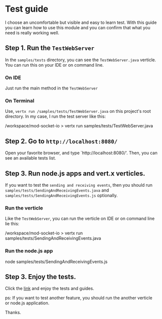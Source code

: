 # Test guide

I choose an uncomfortable but visible and easy to learn test. With this guide you can learn how to use this module and you can confirm that what you need is really working well.

## Step 1. Run the `TestWebServer`

In the `samples/tests` directory, you can see the `TestWebServer.java` verticle. You can run this on your IDE or on command line.

### On IDE

Just run the main method in the `TestWebServer`

### On Terminal

Use, `vertx run /samples/tests/TestWebServer.java` on this project's root directory. In my case, I run the test server like this:

/workspace/mod-socket-io > vertx run samples/tests/TestWebServer.java

## Step 2. Go to `http://localhost:8080/`

Open your favorite browser, and type `http://localhost:8080/'. Then, you can see an available tests list.

## Step 3. Run node.js apps and vert.x verticles.

If you want to test the `sending and receiving events`, then you should run `samples/tests/SendingAndReceivingEvents.java` and `samples/tests/SendingAndReceivingEvents.js` optionally.

### Run the verticle

Like the `TestWebServer`, you can run the verticle on IDE or on command line lie this:

/workspace/mod-socket-io > vertx run samples/tests/SendingAndReceivingEvents.java

### Run the node.js app

node samples/tests/SendingAndReceivingEvents.js

## Step 3. Enjoy the tests.

Click the [link](http://localhost:8080/tests/sending-and-receiving-events.html) and enjoy the tests and guides.

ps: If you want to test another feature, you should run the another verticle or node.js application.

Thanks.


